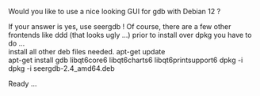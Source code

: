 Would you like to use a nice looking GUI for gdb with Debian 12 ? 

If your answer is yes, use seergdb !
Of course, there are a few other frontends like ddd (that looks ugly ...) 
prior to install over dpkg  you have to do ...  
install all other deb files needed. 
apt-get update  
apt-get install gdb libqt6core6 libqt6charts6 libqt6printsupport6 
dpkg -i dpkg -i seergdb-2.4_amd64.deb 

Ready ...
